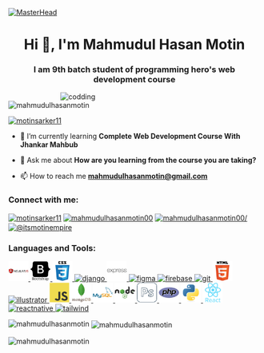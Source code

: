 [![MasterHead](https://scontent.fjsr11-1.fna.fbcdn.net/v/t39.30808-6/378266018_122115393950028951_8022612028675757044_n.png?_nc_cat=106&ccb=1-7&_nc_sid=783fdb&_nc_eui2=AeF6BYdNqGu5CQuE6U8jyP7F8o7jIQTeTl_yjuMhBN5OXwhm6Fhd05f5Puc1tj6E6FmFiIpYaYSqppkuUWAOtf1h&_nc_ohc=SnhlPt47WNUAX_sVm6r&_nc_ht=scontent.fjsr11-1.fna&oh=00_AfCJ97mtkFluclFSA2EzN6CSjytrGzNhsdqjzWG8GM4XkQ&oe=65A21D9B)](https://rishavchanda.io)
<h1 align="center">Hi 👋, I'm Mahmudul Hasan Motin</h1>
<h3 align="center">I am 9th batch student of programming hero's web development course</h3>
<img align="right" width="400" src="https://cdn.dribbble.com/users/1162077/screenshots/3848914/programmer.gif" alt="codding">


<p align="left"> <img src="https://komarev.com/ghpvc/?username=mahmudulhasanmotin&label=Profile%20views&color=0e75b6&style=flat" alt="mahmudulhasanmotin" /> </p>

<p align="left"> <a href="https://twitter.com/motinsarker11" target="blank"><img src="https://img.shields.io/twitter/follow/motinsarker11?logo=twitter&style=for-the-badge" alt="motinsarker11" /></a> </p>

- 🌱 I’m currently learning **Complete Web Development Course With Jhankar Mahbub**

- 💬 Ask me about **How are you learning from the course you are taking?**

- 📫 How to reach me **mahmudulhasanmotin@gmail.com**

<h3 align="left">Connect with me:</h3>
<p align="left">
<a href="https://twitter.com/motinsarker11" target="blank"><img align="center" src="https://raw.githubusercontent.com/rahuldkjain/github-profile-readme-generator/master/src/images/icons/Social/twitter.svg" alt="motinsarker11" height="30" width="40" /></a>
<a href="https://fb.com/mahmudulhasanmotin00" target="blank"><img align="center" src="https://raw.githubusercontent.com/rahuldkjain/github-profile-readme-generator/master/src/images/icons/Social/facebook.svg" alt="mahmudulhasanmotin00" height="30" width="40" /></a>
<a href="https://instagram.com/mahmudulhasanmotin00/" target="blank"><img align="center" src="https://raw.githubusercontent.com/rahuldkjain/github-profile-readme-generator/master/src/images/icons/Social/instagram.svg" alt="mahmudulhasanmotin00/" height="30" width="40" /></a>
<a href="https://www.youtube.com/c/@itsmotinempire" target="blank"><img align="center" src="https://raw.githubusercontent.com/rahuldkjain/github-profile-readme-generator/master/src/images/icons/Social/youtube.svg" alt="@itsmotinempire" height="30" width="40" /></a>
</p>

<h3 align="left">Languages and Tools:</h3>
<p align="left"> <a href="https://angular.io" target="_blank" rel="noreferrer"> <img src="https://raw.githubusercontent.com/devicons/devicon/master/icons/angularjs/angularjs-original-wordmark.svg" alt="angularjs" width="40" height="40"/> </a> <a href="https://getbootstrap.com" target="_blank" rel="noreferrer"> <img src="https://raw.githubusercontent.com/devicons/devicon/master/icons/bootstrap/bootstrap-plain-wordmark.svg" alt="bootstrap" width="40" height="40"/> </a> <a href="https://www.w3schools.com/css/" target="_blank" rel="noreferrer"> <img src="https://raw.githubusercontent.com/devicons/devicon/master/icons/css3/css3-original-wordmark.svg" alt="css3" width="40" height="40"/> </a> <a href="https://www.djangoproject.com/" target="_blank" rel="noreferrer"> <img src="https://cdn.worldvectorlogo.com/logos/django.svg" alt="django" width="40" height="40"/> </a> <a href="https://expressjs.com" target="_blank" rel="noreferrer"> <img src="https://raw.githubusercontent.com/devicons/devicon/master/icons/express/express-original-wordmark.svg" alt="express" width="40" height="40"/> </a> <a href="https://www.figma.com/" target="_blank" rel="noreferrer"> <img src="https://www.vectorlogo.zone/logos/figma/figma-icon.svg" alt="figma" width="40" height="40"/> </a> <a href="https://firebase.google.com/" target="_blank" rel="noreferrer"> <img src="https://www.vectorlogo.zone/logos/firebase/firebase-icon.svg" alt="firebase" width="40" height="40"/> </a> <a href="https://git-scm.com/" target="_blank" rel="noreferrer"> <img src="https://www.vectorlogo.zone/logos/git-scm/git-scm-icon.svg" alt="git" width="40" height="40"/> </a> <a href="https://www.w3.org/html/" target="_blank" rel="noreferrer"> <img src="https://raw.githubusercontent.com/devicons/devicon/master/icons/html5/html5-original-wordmark.svg" alt="html5" width="40" height="40"/> </a> <a href="https://www.adobe.com/in/products/illustrator.html" target="_blank" rel="noreferrer"> <img src="https://www.vectorlogo.zone/logos/adobe_illustrator/adobe_illustrator-icon.svg" alt="illustrator" width="40" height="40"/> </a> <a href="https://developer.mozilla.org/en-US/docs/Web/JavaScript" target="_blank" rel="noreferrer"> <img src="https://raw.githubusercontent.com/devicons/devicon/master/icons/javascript/javascript-original.svg" alt="javascript" width="40" height="40"/> </a> <a href="https://www.mongodb.com/" target="_blank" rel="noreferrer"> <img src="https://raw.githubusercontent.com/devicons/devicon/master/icons/mongodb/mongodb-original-wordmark.svg" alt="mongodb" width="40" height="40"/> </a> <a href="https://www.mysql.com/" target="_blank" rel="noreferrer"> <img src="https://raw.githubusercontent.com/devicons/devicon/master/icons/mysql/mysql-original-wordmark.svg" alt="mysql" width="40" height="40"/> </a> <a href="https://nodejs.org" target="_blank" rel="noreferrer"> <img src="https://raw.githubusercontent.com/devicons/devicon/master/icons/nodejs/nodejs-original-wordmark.svg" alt="nodejs" width="40" height="40"/> </a> <a href="https://www.photoshop.com/en" target="_blank" rel="noreferrer"> <img src="https://raw.githubusercontent.com/devicons/devicon/master/icons/photoshop/photoshop-line.svg" alt="photoshop" width="40" height="40"/> </a> <a href="https://www.php.net" target="_blank" rel="noreferrer"> <img src="https://raw.githubusercontent.com/devicons/devicon/master/icons/php/php-original.svg" alt="php" width="40" height="40"/> </a> <a href="https://www.python.org" target="_blank" rel="noreferrer"> <img src="https://raw.githubusercontent.com/devicons/devicon/master/icons/python/python-original.svg" alt="python" width="40" height="40"/> </a> <a href="https://reactjs.org/" target="_blank" rel="noreferrer"> <img src="https://raw.githubusercontent.com/devicons/devicon/master/icons/react/react-original-wordmark.svg" alt="react" width="40" height="40"/> </a> <a href="https://reactnative.dev/" target="_blank" rel="noreferrer"> <img src="https://reactnative.dev/img/header_logo.svg" alt="reactnative" width="40" height="40"/> </a> <a href="https://tailwindcss.com/" target="_blank" rel="noreferrer"> <img src="https://www.vectorlogo.zone/logos/tailwindcss/tailwindcss-icon.svg" alt="tailwind" width="40" height="40"/> </a> </p>

<p><img align="left" src="https://github-readme-stats.vercel.app/api/top-langs?username=mahmudulhasanmotin&show_icons=true&locale=en&layout=compact" alt="mahmudulhasanmotin" /></p>

<p>&nbsp;<img align="center" src="https://github-readme-stats.vercel.app/api?username=mahmudulhasanmotin&show_icons=true&locale=en" alt="mahmudulhasanmotin" /></p>

<p><img align="center" src="https://github-readme-streak-stats.herokuapp.com/?user=mahmudulhasanmotin&" alt="mahmudulhasanmotin" /></p>
